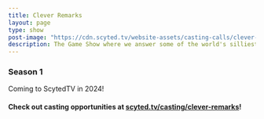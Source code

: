 ```yaml
---
title: Clever Remarks
layout: page
type: show
post-image: "https://cdn.scyted.tv/website-assets/casting-calls/clever-remarks.jpg"
description: The Game Show where we answer some of the world's silliest questions.
---
```


<h3>Season 1</h3>
<p>Coming to ScytedTV in 2024!</p>
<div class="video-grid" id="video-grid" data-playlist-id="PLYdXesedYII5q5Bc1O-OFsBV8LU-3uepK"></div>

<h4>Check out casting opportunities at <a href= "https://www.scyted.tv/casting/clever-remarks" target="_blank">scyted.tv/casting/clever-remarks</a>!</h4>

<script src="show-scripts.js"></script>